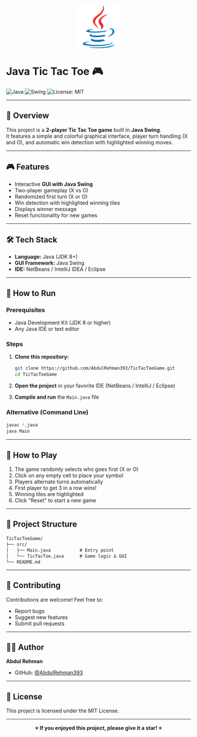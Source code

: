 <p align="center">
  <img src="https://raw.githubusercontent.com/devicons/devicon/master/icons/java/java-original.svg" alt="Java Logo" width="120" height="120"/>
</p>

# Java Tic Tac Toe 🎮

![Java](https://img.shields.io/badge/Java-%23ED8B00.svg?style=for-the-badge&logo=java&logoColor=white)
![Swing](https://img.shields.io/badge/Swing-GUI-blue?style=for-the-badge)
![License: MIT](https://img.shields.io/badge/License-MIT-green.svg)

---

## 📝 Overview

This project is a **2-player Tic Tac Toe game** built in **Java Swing**.  
It features a simple and colorful graphical interface, player turn handling (X and O), and automatic win detection with highlighted winning moves.

---

## 🎮 Features

- Interactive **GUI with Java Swing**  
- Two-player gameplay (X vs O)  
- Randomized first turn (X or O)  
- Win detection with highlighted winning tiles  
- Displays winner message  
- Reset functionality for new games  

---

## 🛠️ Tech Stack

- **Language:** Java (JDK 8+)  
- **GUI Framework:** Java Swing  
- **IDE:** NetBeans / IntelliJ IDEA / Eclipse  

---

## 🚀 How to Run

### Prerequisites
- Java Development Kit (JDK 8 or higher)  
- Any Java IDE or text editor  

### Steps
1. **Clone this repository:**
   ```bash
   git clone https://github.com/AbdulRehman393/TicTacToeGame.git
   cd TicTacToeGame
   ```

2. **Open the project** in your favorite IDE (NetBeans / IntelliJ / Eclipse)

3. **Compile and run** the `Main.java` file

### Alternative (Command Line)
```bash
javac *.java
java Main
```

---

## 🎯 How to Play

1. The game randomly selects who goes first (X or O)
2. Click on any empty cell to place your symbol
3. Players alternate turns automatically
4. First player to get 3 in a row wins!
5. Winning tiles are highlighted
6. Click "Reset" to start a new game

---

## 📂 Project Structure

```
TicTacToeGame/
├── src/
│   ├── Main.java           # Entry point
│   └── TicTacToe.java      # Game logic & GUI
└── README.md
```

---

## 🤝 Contributing

Contributions are welcome! Feel free to:
- Report bugs
- Suggest new features
- Submit pull requests

---

## 👨‍💻 Author

**Abdul Rehman**
- GitHub: [@AbdulRehman393](https://github.com/AbdulRehman393)

---

## 📜 License

This project is licensed under the MIT License.

---

<p align="center">
  <b>⭐ If you enjoyed this project, please give it a star! ⭐</b>
</p>
